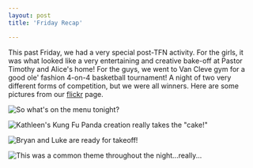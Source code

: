 ```yaml
---
layout: post
title: 'Friday Recap'

---
```


This past Friday, we had a very special post-TFN activity. For the girls, it was what looked like a very entertaining and creative bake-off at Pastor Timothy and Alice's home! For the guys, we went to Van Cleve gym for a good ole' fashion 4-on-4 basketball tournament! A night of two very different forms of competition, but we were all winners. Here are some pictures from our [flickr](http://www.flickr.com/photos/gpminneapolis/) page.

![So what's on the menu tonight?](http://farm7.static.flickr.com/6104/6211267687_f0aff4a3c6.jpg)

![Kathleen's Kung Fu Panda creation really takes the "cake!"](http://farm7.static.flickr.com/6227/6211285011_58f92da9b3_z.jpg)

![Bryan and Luke are ready for takeoff!](http://farm7.static.flickr.com/6051/6211048034_528fd7f109.jpg)

![This was a common theme throughout the night...really...](http://farm7.static.flickr.com/6104/6211045880_5e89d40306.jpg) 
